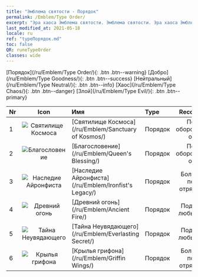 ```yaml
---
title: "Эмблема святости - Порядок"
permalink: /Emblem/Type Order/
excerpt: "Эра хаоса Эмблема святости. Эмблема святости. Эра хаоса Эмблема святости Порядок. Эра хаоса Порядок"
last_modified_at: 2021-05-18
locale: ru
ref: "typeПорядок.md"
toc: false
QR: runeTypeOrder
classes: wide
---
```


  [Порядок](/ru/Emblem/Type Order/){: .btn .btn--warning}   [Добро](/ru/Emblem/Type Goodness/){: .btn .btn--success}   [Нейтральный](/ru/Emblem/Type Neutral/){: .btn .btn--info}   [Хаос](/ru/Emblem/Type Chaos/){: .btn .btn--danger}   [Злой](/ru/Emblem/Type Evil/){: .btn .btn--primary} 

  |  Nr  | Icon |             Имя            |    Type    |   Recommended   |
  |:-----|:--:|:----------------------------|:-----------|:---------------:|
  | 1 | ![Святилище Космоса](/images/r/rune_icon_307.png) | [Святилище Космоса](/ru/Emblem/Sanctuary of Kosmos/) | Порядок | Подходит оборонительным отрядам | 
  | 2 | ![Благословение](/images/r/rune_icon_105.png) | [Благословение](/ru/Emblem/Queen's Blessing/) | Порядок | Подходит оборонительным отрядам | 
  | 3 | ![Наследие Айронфиста](/images/r/rune_icon_103.png) | [Наследие Айронфиста](/ru/Emblem/Ironfist's Legacy/) | Порядок | Больше всего подходит отрядам с УВС | 
  | 4 | ![Древний огонь](/images/r/rune_icon_101.png) | [Древний огонь](/ru/Emblem/Ancient Fire/) | Порядок | Подходит для любых отрядов | 
  | 5 | ![Тайна Неувядающего](/images/r/rune_icon_104.png) | [Тайна Неувядающего](/ru/Emblem/Everlasting Secret/) | Порядок | Подходит для любых отрядов | 
  | 6 | ![Крылья грифона](/images/r/rune_icon_102.png) | [Крылья грифона](/ru/Emblem/Griffin Wings/) | Порядок | Больше всего подходит отрядам с УВС | 
